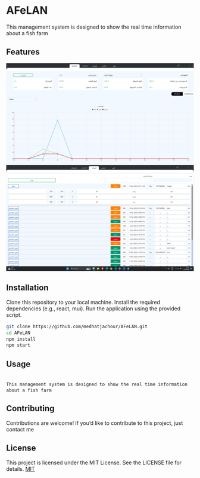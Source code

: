 #  AFeLAN 

This management system is designed to show the real time information about a fish farm 

## Features
<!-- Sales Management:
Record sales transactions.
View sales history.
Monitor sales performance.
Inventory Management:
Add new products to the inventory.
Track stock levels.
Receive alerts for low stock.
Financial Operations:
Record income and expenses.
Generate financial reports.
Monitor overall project profitability. -->

![alt text](https://github.com/medhatjachour/black_horse/blob/main/sample/img.png?raw=true)
![alt text](https://github.com/medhatjachour/black_horse/blob/main/sample/img2.png?raw=true)
## Installation

Clone this repository to your local machine.
Install the required dependencies (e.g., react, mui).
Run the application using the provided script.

```bash
git clone https://github.com/medhatjachour/AFeLAN.git
cd AFeLAN
npm install
npm start
```

## Usage
```

This management system is designed to show the real time information about a fish farm 
```

## Contributing

Contributions are welcome! If you’d like to contribute to this project, just contact me

## License
This project is licensed under the MIT License. See the LICENSE file for details.
[MIT](https://choosealicense.com/licenses/mit/)